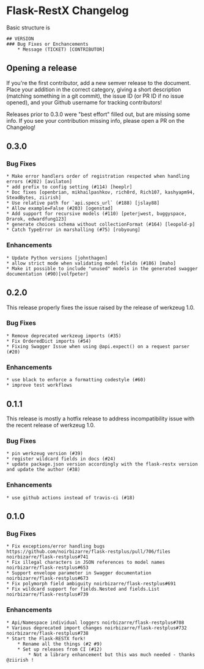 # Flask-RestX Changelog
Basic structure is 

```
## VERSION
### Bug Fixes or Enchancements
    * Message (TICKET) [CONTRIBUTOR]
```

## Opening a release
If you're the first contributor, add a new semver release to the document. Place your addition in the correct category, giving a short description (matching something in a git commit), the issue ID (or PR ID if no issue opened), and your Github username for tracking contributors!

Releases prior to 0.3.0 were "best effort" filled out, but are missing some info. If you see your contribution missing info, please open a PR on the Changelog!


## 0.3.0

### Bug Fixes

    * Make error handlers order of registration respected when handling errors (#202) [avilaton]
    * add prefix to config setting (#114) [heeplr]
    * Doc fixes [openbrian, mikhailpashkov, rich0rd, Rich107, kashyapm94, SteadBytes, ziirish]
    * Use relative path for `api.specs_url` (#188) [jslay88]
    * Allow example=False (#203) [ogenstad]
    * Add support for recursive models (#110) [peterjwest, buggyspace, Drarok, edwardfung123]
    * generate choices schema without collectionFormat (#164) [leopold-p]
    * Catch TypeError in marshalling (#75) [robyoung]


### Enhancements
   
    * Update Python versions [johnthagen]
    * allow strict mode when validating model fields (#186) [maho]
    * Make it possible to include "unused" models in the generated swagger documentation (#90)[volfpeter]


## 0.2.0

This release properly fixes the issue raised by the release of werkzeug 1.0.

### Bug Fixes

    * Remove deprecated werkzeug imports (#35)
    * Fix OrderedDict imports (#54)
    * Fixing Swagger Issue when using @api.expect() on a request parser (#20)

### Enhancements

    * use black to enforce a formatting codestyle (#60)
    * improve test workflows

## 0.1.1

This release is mostly a hotfix release to address incompatibility issue with the recent release of werkzeug 1.0.

### Bug Fixes

    * pin werkzeug version (#39)
    * register wildcard fields in docs (#24)
    * update package.json version accordingly with the flask-restx version and update the author (#38)

### Enhancements

    * use github actions instead of travis-ci (#18)


## 0.1.0

### Bug Fixes

    * Fix exceptions/error handling bugs https://github.com/noirbizarre/flask-restplus/pull/706/files noirbizarre/flask-restplus#741
    * Fix illegal characters in JSON references to model names noirbizarre/flask-restplus#653
    * Support envelope parameter in Swagger documentation noirbizarre/flask-restplus#673
    * Fix polymorph field ambiguity noirbizarre/flask-restplus#691
    * Fix wildcard support for fields.Nested and fields.List noirbizarre/flask-restplus#739

### Enhancements

    * Api/Namespace individual loggers noirbizarre/flask-restplus#708
    * Various deprecated import changes noirbizarre/flask-restplus#732 noirbizarre/flask-restplus#738
    * Start the Flask-RESTX fork!
        * Rename all the things (#2 #9)
        * Set up releases from CI (#12)
            * Not a library enhancement but this was much needed - thanks @ziirish !
